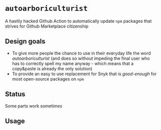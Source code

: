 # `autoarboriculturist`

A hastily hacked Github Action to automatically update `npm` packages that strives for Github Marketplace citizenship

## Design goals

* To give more people the chance to use in their everyday life the word *autoarboriculturist*
    (and does so without impeding the final user who has to correctly spell my name anyway - which means that a copy&paste is already the only solution)
* To provide an easy to use replacement for Snyk that is *good-enough* for most open-source packages on `npm`

## Status

Some parts work sometimes

## Usage

